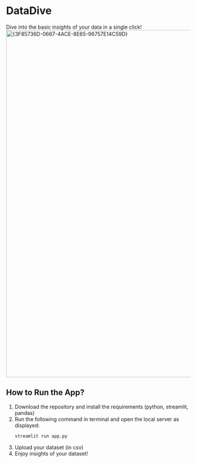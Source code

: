 # DataDive
Dive into the basic insights of your data in a single click!
<img width="949" alt="{3F85736D-0667-4ACE-8E65-96757E14C59D}" src="https://github.com/user-attachments/assets/2f07aca2-a02c-4791-9c8c-f509b7748c64">


## How to Run the App?
1. Download the repository and install the requirements (python, streamlit, pandas)
2. Run the following command in terminal and open the local server as displayed:
   ```python
   streamlit run app.py
   ```
3. Upload your dataset (in csv)
4. Enjoy insights of your dataset!
